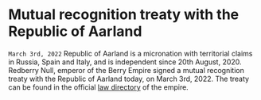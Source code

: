 # Mutual recognition treaty with the Republic of Aarland
`March 3rd, 2022`
Republic of Aarland is a micronation with territorial claims in Russia, Spain and Italy, and is independent since 20th August, 2020.
Redberry Null, emperor of the Berry Empire signed a mutual recognition treaty with the Republic of Aarland today, on March 3rd, 2022.
The treaty can be found in the official <a href="https://berryempire.cupertinoalliance.ca/law/">law directory</a> of the empire.
